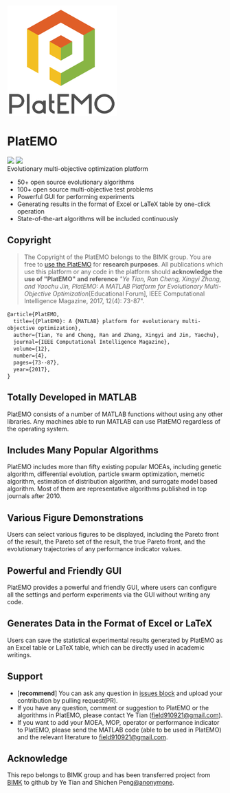 <img src="./Doc/logo.png" width=256 height=256 />  

# PlatEMO  
[![](https://img.shields.io/badge/version-v1.6-green.svg)](https://github.com/BIMK/PlatEMO/releases/tag/PlatEMO_v1.6)
[![](https://img.shields.io/badge/Matlab-%3E%3D%202014a%20-blue.svg)](#PlatEMO)  
Evolutionary multi-objective optimization platform

* 50+ open source evolutionary algorithms
* 100+ open source multi-objective test problems
* Powerful GUI for performing experiments
* Generating results in the format of Excel or LaTeX table by one-click operation
* State-of-the-art algorithms will be included continuously

## Copyright
> The Copyright of the PlatEMO belongs to the BIMK group. You are free to [use the PlatEMO](https://github.com/BIMK/PlatEMO/releases) for **research purposes**. All publications which use this platform or any code in the platform should **acknowledge the use of "PlatEMO" and reference** _"Ye Tian, Ran Cheng, Xingyi Zhang, and Yaochu Jin, PlatEMO: A MATLAB Platform for Evolutionary Multi-Objective Optimization_[Educational Forum], IEEE Computational Intelligence Magazine, 2017, 12(4): 73-87".  

```
@article{PlatEMO,
  title={{PlatEMO}: A {MATLAB} platform for evolutionary multi-objective optimization},
  author={Tian, Ye and Cheng, Ran and Zhang, Xingyi and Jin, Yaochu},
  journal={IEEE Computational Intelligence Magazine},
  volume={12},
  number={4},
  pages={73--87},
  year={2017},
}
```  

## Totally Developed in MATLAB  
PlatEMO consists of a number of MATLAB functions without using any other libraries. Any machines able to run MATLAB can use PlatEMO regardless of the operating system.  

## Includes Many Popular Algorithms  
PlatEMO includes more than fifty existing popular MOEAs, including genetic algorithm, differential evolution, particle swarm optimization, memetic algorithm, estimation of distribution algorithm, and surrogate model based algorithm. Most of them are representative algorithms published in top journals after 2010.  

## Various Figure Demonstrations  
Users can select various figures to be displayed, including the Pareto front of the result, the Pareto set of the result, the true Pareto front, and the evolutionary trajectories of any performance indicator values.  

## Powerful and Friendly GUI  
PlatEMO provides a powerful and friendly GUI, where users can configure all the settings and perform experiments via the GUI without writing any code.  

## Generates Data in the Format of Excel or LaTeX  
Users can save the statistical experimental results generated by PlatEMO as an Excel table or LaTeX table, which can be directly used in academic writings.  

## Support  
* [**recommend**] You can ask any question in [issues block](https://github.com/BIMK/PlatEMO/issues) and upload your contribution by pulling request(PR). 
* If you have any question, comment or suggestion to PlatEMO or the algorithms in PlatEMO, please contact Ye Tian (field910921@gmail.com).
* If you want to add your MOEA, MOP, operator or performance indicator to PlatEMO, please send the MATLAB code (able to be used in PlatEMO) and the relevant literature to field910921@gmail.com.

## Acknowledge  
This repo belongs to BIMK group and has been transferred project from [BIMK](http://bimk.ahu.edu.cn/) to github by Ye Tian and Shichen Peng[@anonymone](https://github.com/anonymone).